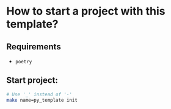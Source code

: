 # How to start a project with this template?

## Requirements

- `poetry`
  

## Start project:

```zsh
# Use '_' instead of '-'
make name=py_template init
```
